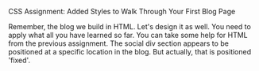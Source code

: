 CSS Assignment: Added Styles to Walk Through Your First Blog Page

Remember, the blog we build in HTML. Let's design it as well.
You need to apply what all you have learned so far. You can take some help for HTML from the previous assignment.
The social div section appears to be positioned at a specific location in the blog. But actually, that is positioned 'fixed'.
